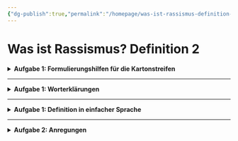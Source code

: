 ```yaml
---
{"dg-publish":true,"permalink":"/homepage/was-ist-rassismus-definition-2/"}
---
```


# Was ist Rassismus? Definition 2

<details>
    <summary><b>Aufgabe 1: Formulierungshilfen für die Kartonstreifen</b></summary>
<u>Rassismus...</u><ul>
    <li>... ist gekennzeichnet durch...</li>
    <li>... legitimiert...</li>
    <li>... kann sich zeigen in ...</li>
    <li>... basiert auf der Annahme, dass ...</li>
    <li>... klassifiziert Menschen nach ...</li>
    <li>... kann erkannt werden an ...</li>
    <li>... zeigt/äußert sind in/durch ...</li></ul>
</details>

<hr style="border-color: light grey;">

<details>
    <summary><b>Aufgabe 1: Worterklärungen</b></summary>
<ul>
    <li><u>-ismus:</u> Suffix -ismus dient der Worbildung; das entstandene Wort bezeichnet oft ein Gedanken- und Glaubenssystem, wie etwa eine Lehre oder eine Ideologie</li></ul>
    <ul><li><u>Ideologie:</u> eine Denkweise über Mensch und Gesellschaft,die zu bestimmten Zielen führen und diese unterstützen soll</li></ul>
    <ul><li><u>pseudowissenschaftlich:</u> nur dem Anschein nach wissenschaftlich</li></ul>
    <ul><li><u>biologistisch (von Biologismus):</u> eine philosophische und weltanschauliche Position, die menschliche Verhaltensweisen und gesellschaftliche Zusammenhänge vordringlich durch biologische Gesetzmäßigkeiten zu erklären versucht</li></ul>
    <ul><li><u>legitimieren:</u> für legitim erklären, als rechtmäßig anerkennen</li></ul>    
</details>

<hr style="border-color: light grey;">

<details>
    <summary><b>Aufgabe 1: Definition in einfacher Sprache</b></summary>Rassismus ist die Überzeugung, dass Menschen aufgrund ihrer Rasse, Hautfarbe oder Herkunft besser oder schlechter als andere sind. Diese Idee wird oft mit falschen wissenschaftlichen Argumenten verteidigt.
    Rassismus hat viel mit Macht zu tun: Er wird benutzt, um Macht zu behalten und zu rechtfertigen. In diesem Zuge werden bestimmte Menschen schlecht behandelt, ausgegrenzt oder sogar getötet.
</details>

<hr style="border-color: light grey;">

<details>
    <summary><b>Aufgabe 2: Anregungen</b></summary>
<ul>
    <li>Ein Fußballtrainer setzt einen Spieler mit afrikanischen Wurzeln immer als Stürmer ein. Beschreibe, wie der Trainier seine Aufstellung "entlang pseudowissenschaftlicher biologistischer Kategorien" entscheidet.</li></ul>
    <ul><li>Ein einflussreicher Geschäftsführer eines großen Unternehmens nutzt rassistische Stereotype, um bestimmte Gruppen von Mitarbeitern systematisch zu benachteiligen und sie von Führungspositionen fernzuhalten. Erkläre, inwiefern heirbei die "rassistische Ideologier [...] der Machererhaltung" dient.</li></ul>
    <ul><li>Ein Vermieter mit rassistischer Gesinnung lehnt einen Mieter mit ausländischer Herkunft ab. Erkläre, wie er mithilfe seiner rassistischen Ideologie diese "Ausgrenzung" legitimieren würde.</li></ul>
    <ul><li>Erläutere, wie ein Arbeitgeber mit rassistischer Haltung seine ausländischen Mitarbeiter im Vergleich zu seinen einheimischen Arbeitern behandeln würde, wenn er aufgrund seiner rassistischen Ideologie eine "Ausbeutung" als legitim ansehen würde.</li></ul>
    <ul><li>Erläutere, inwiefern die Nazis die "Ermordung von Menschen" durch ihre Ideologie der "arischen Überlegenheit" legitimierten.</li>
    </ul>
</details>
